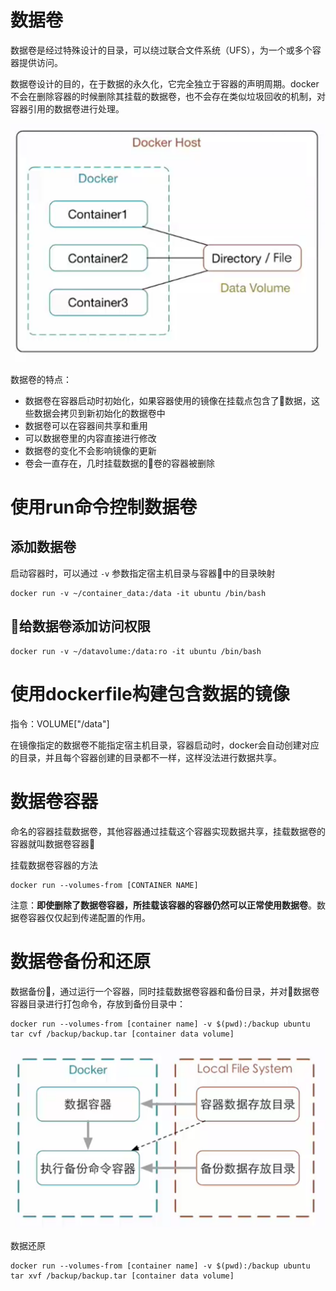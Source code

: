 # 数据卷

数据卷是经过特殊设计的目录，可以绕过联合文件系统（UFS），为一个或多个容器提供访问。

数据卷设计的目的，在于数据的永久化，它完全独立于容器的声明周期。docker不会在删除容器的时候删除其挂载的数据卷，也不会存在类似垃圾回收的机制，对容器引用的数据卷进行处理。

![docker数据卷](images/docker数据卷.png)

数据卷的特点：

- 数据卷在容器启动时初始化，如果容器使用的镜像在挂载点包含了数据，这些数据会拷贝到新初始化的数据卷中
- 数据卷可以在容器间共享和重用
- 可以数据卷里的内容直接进行修改
- 数据卷的变化不会影响镜像的更新
- 卷会一直存在，几时挂载数据的卷的容器被删除

# 使用run命令控制数据卷

## 添加数据卷

启动容器时，可以通过 `-v` 参数指定宿主机目录与容器中的目录映射

```shell
docker run -v ~/container_data:/data -it ubuntu /bin/bash
```

## 给数据卷添加访问权限

```shell
docker run -v ~/datavolume:/data:ro -it ubuntu /bin/bash
```

# 使用dockerfile构建包含数据的镜像

指令：VOLUME["/data"]

在镜像指定的数据卷不能指定宿主机目录，容器启动时，docker会自动创建对应的目录，并且每个容器创建的目录都不一样，这样没法进行数据共享。

# 数据卷容器

命名的容器挂载数据卷，其他容器通过挂载这个容器实现数据共享，挂载数据卷的容器就叫数据卷容器

挂载数据卷容器的方法

```shell
docker run --volumes-from [CONTAINER NAME]
```

注意：**即使删除了数据卷容器，所挂载该容器的容器仍然可以正常使用数据卷**。数据卷容器仅仅起到传递配置的作用。

# 数据卷备份和还原

数据备份，通过运行一个容器，同时挂载数据卷容器和备份目录，并对数据卷容器目录进行打包命令，存放到备份目录中：

```shell
docker run --volumes-from [container name] -v $(pwd):/backup ubuntu tar cvf /backup/backup.tar [container data volume]
```

![数据卷备份](images/数据卷备份.png)

数据还原

```shell
docker run --volumes-from [container name] -v $(pwd):/backup ubuntu tar xvf /backup/backup.tar [container data volume]
```
